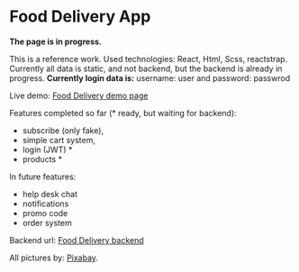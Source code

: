 # Food Delivery App

**The page is in progress.**

This is a reference work. Used technologies: React, Html, Scss, reactstrap. Currently all data is static, and not backend, but the backend is already in progress.
**Currently login data is:** username: user and password: passwrod

Live demo: [Food Delivery demo page](https://tomise20.github.io/food-delivery/)

Features completed so far (\* ready, but waiting for backend):

-   subscribe (only fake),
-   simple cart system,
-   login (JWT) \*
-   products \*

In future features:

-   help desk chat
-   notifications
-   promo code
-   order system

Backend url: [Food Delivery backend](https://github.com/tomise20/fd-backend)

All pictures by: [Pixabay](https://pixabay.com/hu/).
